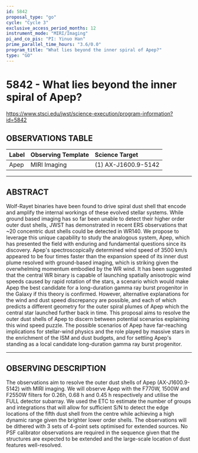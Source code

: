 ```yaml
---
id: 5842
proposal_type: "go"
cycle: "Cycle 3"
exclusive_access_period_months: 12
instrument_mode: "MIRI/Imaging"
pi_and_co_pis: "PI: Yinuo Han"
prime_parallel_time_hours: "3.6/0.0"
program_title: "What lies beyond the inner spiral of Apep?"
type: "GO"
---
```

# 5842 - What lies beyond the inner spiral of Apep?
https://www.stsci.edu/jwst/science-execution/program-information?id=5842
## OBSERVATIONS TABLE
| Label | Observing Template | Science Target |
| :---- | :----------------- | :------------- |
| Apep  | MIRI Imaging       | (1) AX-J1600.9-5142 |

---

## ABSTRACT

Wolf-Rayet binaries have been found to drive spiral dust shell that encode and amplify the internal workings of these evolved stellar systems. While ground based imaging has so far been unable to detect their higher order outer dust shells, JWST has demonstrated in recent ERS observations that ~20 concentric dust shells could be detected in WR140. We propose to leverage this unique capability to study the analogous system, Apep, which has presented the field with enduring and fundamental questions since its discovery. Apep's spectroscopically determined wind speed of 3500 km/s appeared to be four times faster than the expansion speed of its inner dust plume resolved with ground-based imaging, which is striking given the overwhelming momentum embodied by the WR wind. It has been suggested that the central WR binary is capable of launching spatially anisotropic wind speeds caused by rapid rotation of the stars, a scenario which would make Apep the best candidate for a long-duration gamma ray burst progenitor in the Galaxy if this theory is confirmed. However, alternative explanations for the wind and dust speed discrepancy are possible, and each of which predicts a different geometry for the outer spiral plumes of Apep which the central star launched further back in time. This proposal aims to resolve the outer dust shells of Apep to discern between potential scenarios explaining this wind speed puzzle. The possible scenarios of Apep have far-reaching implications for stellar-wind physics and the role played by massive stars in the enrichment of the ISM and dust budgets, and for settling Apep's standing as a local candidate long-duration gamma ray burst progenitor.

---

## OBSERVING DESCRIPTION

The observations aim to resolve the outer dust shells of Apep (AX-J1600.9-5142) with MIRI imaging. We will observe Apep with the F770W, 1500W and F2550W filters for 0.26h, 0.68 h and 0.45 h respectively and utilise the FULL detector subarray. We used the ETC to estimate the number of groups and integrations that will allow for sufficient S/N to detect the edge locations of the fifth dust shell from the centre while achieving a high dynamic range given the brighter lower order shells. The observations will be dithered with 3 sets of 4-point sets optimised for extended sources. No PSF calibrator observations are required in the sequence given that the structures are expected to be extended and the large-scale location of dust features well-resolved.